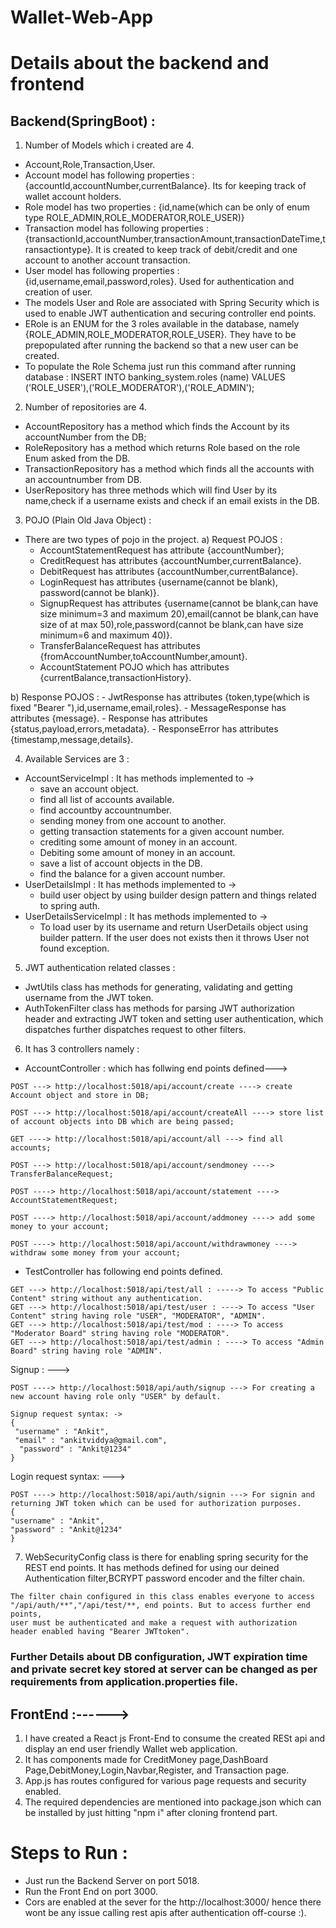 # Wallet-Web-App

# Details about the backend and frontend

## Backend(SpringBoot) :
1. Number of Models which i created are 4.
- Account,Role,Transaction,User.
- Account model has following properties : {accountId,accountNumber,currentBalance}. Its for keeping track of wallet account holders.
- Role model has two properties : {id,name(which can be only of enum type ROLE_ADMIN,ROLE_MODERATOR,ROLE_USER)}
- Transaction model has following properties : {transactionId,accountNumber,transactionAmount,transactionDateTime,transactiontype}. It is created to keep track of debit/credit and one account to another account transaction.
- User model has following properties : {id,username,email,password,roles}. Used for authentication and creation of user.
- The models User and Role are associated with Spring Security which is used to enable JWT authentication and securing controller end points.
- ERole is an ENUM for the 3 roles available in the database, namely {ROLE_ADMIN,ROLE_MODERATOR,ROLE_USER}. They have to be prepopulated after running the backend so that a new user can be created.
- To populate the Role Schema just run this command after running database :  INSERT INTO banking_system.roles (name) VALUES ('ROLE_USER'),('ROLE_MODERATOR'),('ROLE_ADMIN');

2. Number of repositories are 4.
- AccountRepository has a method which finds the Account by its accountNumber from the DB;
- RoleRepository has a method which returns Role based on the role Enum asked from the DB.
- TransactionRepository has a method which finds all the accounts with an accountnumber from DB.
- UserRepository has three methods which will find User by its name,check if a username exists and check if an email exists in the DB.

3. POJO (Plain Old Java Object) : 
- There are two types of pojo in the project.
a) Request POJOS : 
	- AccountStatementRequest has attribute {accountNumber};
	- CreditRequest has attributes {accountNumber,currentBalance}.
	- DebitRequest has attributes {accountNumber,currentBalance}.
 	- LoginRequest has attributes {username(cannot be blank), password(cannot be blank)}.
	- SignupRequest has attributes {username(cannot be blank,can have size minimum=3 and maximum 20),email(cannot be blank,can have size of at max 50),role,password(cannot be blank,can have size minimum=6 and maximum 40)}.
	- TransferBalanceRequest has attributes {fromAccountNumber,toAccountNumber,amount}.
	- AccountStatement POJO which has attributes {currentBalance,transactionHistory}.

b) Response POJOS :
	- JwtResponse has attributes {token,type(which is fixed "Bearer "),id,username,email,roles}.
	- MessageResponse has attributes {message}.
	- Response has attributes {status,payload,errors,metadata}.
	- ResponseError has attributes {timestamp,message,details}.

4. Available Services are 3 : 
- AccountServiceImpl : It has methods implemented to ->
	- save an account object.
	- find all list of accounts available.
	- find accountby accountnumber.
	- sending money from one account to another.
	- getting transaction statements for a given account number.
	- crediting some amount of money in an account.
	- Debiting some amount of money in an account.
	- save a list of account objects in the DB.
	- find the balance for a given account number.
- UserDetailsImpl : It has methods implemented to ->
	- build user object by using builder design pattern and things related to spring auth.
- UserDetailsServiceImpl : It has methods implemented to -> 
	- To load user by its username and return UserDetails object using builder pattern. If the user does not exists then it throws User not found exception.

5. JWT authentication related classes : 
- JwtUtils class has methods for generating, validating and getting username from the JWT token.
- AuthTokenFilter class has methods for parsing JWT authorization header and extracting JWT token and setting user authentication, which dispatches further dispatches request to other filters. 

6. It has 3 controllers namely :

- AccountController : which has follwing end points defined---> 
```
POST ---> http://localhost:5018/api/account/create ----> create Account object and store in DB;

POST ---> http://localhost:5018/api/account/createAll ----> store list of account objects into DB which are being passed;

GET ----> http://localhost:5018/api/account/all ---> find all accounts;

POST ---> http://localhost:5018/api/account/sendmoney ----> TransferBalanceRequest;

POST ----> http://localhost:5018/api/account/statement ----> AccountStatementRequest;

POST ----> http://localhost:5018/api/account/addmoney ----> add some money to your account;

POST ----> http://localhost:5018/api/account/withdrawmoney ----> withdraw some money from your account;
```
- TestController has following end points defined.
```
GET ---> http://localhost:5018/api/test/all : -----> To access "Public Content" string without any authentication.
GET ---> http://localhost:5018/api/test/user : ----> To access "User Content" string having role "USER", "MODERATOR", "ADMIN".
GET ---> http://localhost:5018/api/test/mod : ----> To access "Moderator Board" string having role "MODERATOR".
GET ---> http://localhost:5018/api/test/admin : ----> To access "Admin Board" string having role "ADMIN".
```

Signup : ---> 
```
POST ----> http://localhost:5018/api/auth/signup ---> For creating a new account having role only "USER" by default.

Signup request syntax: ->
{
 "username" : "Ankit",
 "email" : "ankitviddya@gmail.com",
  "password" : "Ankit@1234"
}
```
Login request syntax: ---> 
```
POST ----> http://localhost:5018/api/auth/signin ---> For signin and returning JWT token which can be used for authorization purposes.
{
"username" : "Ankit",
"password" : "Ankit@1234"
}
```

7. WebSecurityConfig class is there for enabling spring security for the REST end points. It has methods defined for using our deined Authentication filter,BCRYPT password 
encoder and the filter chain. 
```
The filter chain configured in this class enables everyone to access "/api/auth/**","/api/test/**, end points. But to access further end points, 
user must be authenticated and make a request with authorization header enabled having "Bearer JWTtoken". 
```

### Further Details about DB configuration, JWT expiration time and private secret key stored at server can be changed as per requirements from application.properties file. 

## FrontEnd :------> 

1. I have created a React js Front-End to consume the created RESt api and display an end user friendly Wallet web application.
2. It has components made for CreditMoney page,DashBoard Page,DebitMoney,Login,Navbar,Register, and Transaction page.
3. App.js has routes configured for various page requests and security enabled.
4. The required dependencies are mentioned into package.json which can be installed by just hitting "npm i" after cloning frontend part.


# Steps to Run : 
- Just run the Backend Server on port 5018.
- Run the Front End on port 3000.
- Cors are enabled at the sever for the http://localhost:3000/ hence there wont be any issue calling rest apis after authentication off-course :).

